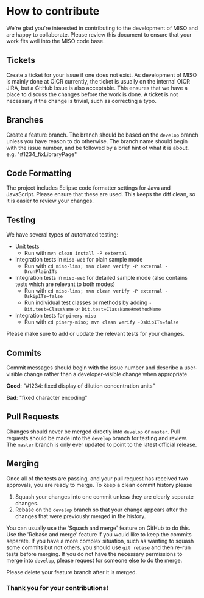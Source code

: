 # How to contribute

We're glad you're interested in contributing to the development of MISO and are happy to collaborate.
Please review this document to ensure that your work fits well into the MISO code base.

## Tickets

Create a ticket for your issue if one does not exist. As development of MISO is mainly done at OICR
currently, the ticket is usually on the internal OICR JIRA, but a GitHub Issue is also acceptable.
This ensures that we have a place to discuss the changes before the work is done. A ticket is not
necessary if the change is trivial, such as correcting a typo.

## Branches

Create a feature branch. The branch should be based on the `develop` branch unless you have reason
to do otherwise. The branch name should begin with the issue number, and be followed by a brief hint
of what it is about. e.g. "#1234_fixLibraryPage"

## Code Formatting

The project includes Eclipse code formatter settings for Java and JavaScript. Please ensure that
these are used. This keeps the diff clean, so it is easier to review your changes.

## Testing

We have several types of automated testing:

* Unit tests
  * Run with `mvn clean install -P external`
* Integration tests in `miso-web` for plain sample mode
  * Run with `cd miso-lims; mvn clean verify -P external -DrunPlainITs`
* Integration tests in `miso-web` for detailed sample mode (also contains tests which are relevant to both modes)
  * Run with `cd miso-lims; mvn clean verify -P external -DskipITs=false`
  * Run individual test classes or methods by adding `-Dit.test=ClassName` or `Dit.test=ClassName#methodName`
* Integration tests for `pinery-miso`
  * Run with `cd pinery-miso; mvn clean verify -DskipITs=false`

Please make sure to add or update the relevant tests for your changes.

## Commits

Commit messages should begin with the issue number and describe a user-visible change rather than a
developer-visible change when appropriate.

**Good**: "#1234: fixed display of dilution concentration units"

**Bad**: "fixed character encoding"

## Pull Requests

Changes should never be merged directly into `develop` or `master`. Pull requests should be made into
the `develop` branch for testing and review. The `master` branch is only ever updated to point to the
latest official release.

## Merging

Once all of the tests are passing, and your pull request has received two approvals, you are ready to
merge. To keep a clean commit history please

1. Squash your changes into one commit unless they are clearly separate changes.
2. Rebase on the `develop` branch so that your change appears after the changes that were previously
merged in the history.

You can usually use the 'Squash and merge' feature on GitHub to do this. Use the 'Rebase and merge'
feature if you would like to keep the commits separate. If you have a more complex situation, such as
wanting to squash some commits but not others, you should use `git rebase` and then re-run tests
before merging. If you do not have the necessary permissions to merge into `develop`, please request
for someone else to do the merge.

Please delete your feature branch after it is merged.

### Thank you for your contributions!

